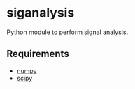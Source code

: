 # siganalysis

Python module to perform signal analysis.

## Requirements

* [numpy][]
* [scipy][]

[numpy]: http://www.numpy.org
[scipy]: http://www.scipy.org
